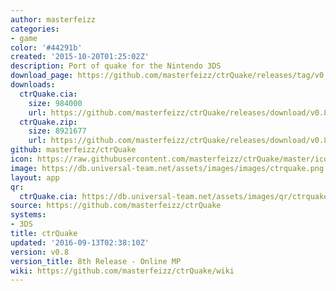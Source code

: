 ```yaml
---
author: masterfeizz
categories:
- game
color: '#44291b'
created: '2015-10-20T01:25:02Z'
description: Port of quake for the Nintendo 3DS
download_page: https://github.com/masterfeizz/ctrQuake/releases/tag/v0.8
downloads:
  ctrQuake.cia:
    size: 984000
    url: https://github.com/masterfeizz/ctrQuake/releases/download/v0.8/ctrQuake.cia
  ctrQuake.zip:
    size: 8921677
    url: https://github.com/masterfeizz/ctrQuake/releases/download/v0.8/ctrQuake.zip
github: masterfeizz/ctrQuake
icon: https://raw.githubusercontent.com/masterfeizz/ctrQuake/master/icon.png
image: https://db.universal-team.net/assets/images/images/ctrquake.png
layout: app
qr:
  ctrQuake.cia: https://db.universal-team.net/assets/images/qr/ctrquake.cia.png
source: https://github.com/masterfeizz/ctrQuake
systems:
- 3DS
title: ctrQuake
updated: '2016-09-13T02:38:10Z'
version: v0.8
version_title: 8th Release - Online MP
wiki: https://github.com/masterfeizz/ctrQuake/wiki
---
```

